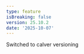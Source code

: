 ```yaml
---
type: feature
isBreaking: false
version: 25.10.2
date: '2025-10-07'
---
```

Switched to calver versioning
